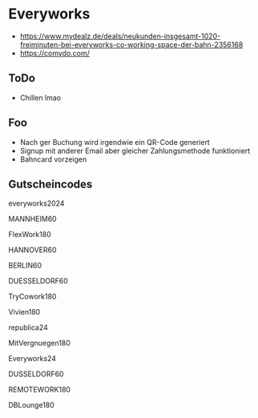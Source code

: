 # Everyworks
* https://www.mydealz.de/deals/neukunden-insgesamt-1020-freiminuten-bei-everyworks-co-working-space-der-bahn-2356168
* https://comydo.com/


## ToDo
* Chillen lmao


## Foo
* Nach ger Buchung wird irgendwie ein QR-Code generiert
* Signup mit anderer Email aber gleicher Zahlungsmethode funktioniert
* Bahncard vorzeigen

## Gutscheincodes

everyworks2024

MANNHEIM60

FlexWork180

HANNOVER60

BERLIN60

DUESSELDORF60

TryCowork180

Vivien180

republica24

MitVergnuegen180

Everyworks24

DUSSELDORF60

REMOTEWORK180

DBLounge180

